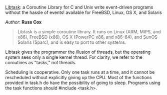 [Libtask](https://swtch.com/libtask/): a Coroutine Library for C and Unix 
write event-driven programs without the hassle of events!
available for FreeBSD, Linux, OS X, and Solaris

*Author*: **Russ Cox**

> Libtask is a simple coroutine library.  It runs on Linux (ARM, MIPS, and x86),
FreeBSD (x86), OS X (PowerPC x86, and x86-64), and SunOS Solaris (Sparc),
and is easy to port to other systems.

Libtask gives the programmer the illusion of threads, but
the operating system sees only a single kernel thread.
For clarity, we refer to the coroutines as "tasks," not threads.

Scheduling is cooperative.  Only one task runs at a time,
and it cannot be rescheduled without explicitly giving up
the CPU.  Most of the functions provided in task.h do have
the possibility of going to sleep.  Programs using the task
functions should #include <task.h>.

